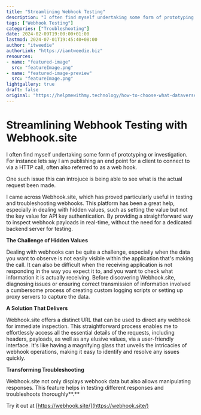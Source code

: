 ```yaml
---
title: "Streamlining Webhook Testing"
description: "I often find myself undertaking some form of prototyping or investigation. For instance lets say I am publishing an end point for a client to connect to via a HTTP call, often also referred to as a web hook."
tags: ["Webhook Testing"]
categories: ["Troubleshooting"]
date: 2024-02-09T19:00:00+01:00
lastmod: 2024-07-01T19:45:40+08:00
author: "itweedie"
authorLink: "https://iantweedie.biz"
resources:
- name: "featured-image"
  src: "featureImage.png"
- name: "featured-image-preview"
  src: "featureImage.png"
lightgallery: true
draft: false
original: "https://helpmewithmy.technology/how-to-choose-what-dataverse-search-indexes-a-guide/"
---
```


# Streamlining Webhook Testing with Webhook.site

I often find myself undertaking some form of prototyping or investigation. For instance lets say I am publishing an end point for a client to connect to via a HTTP call, often also referred to as a web hook.

One such issue this can introjuce is being able to see what is the actual request been made.

I came across Webhook.site, which has proved particularly useful in testing and troubleshooting webhooks. This platform has been a great help, especially in dealing with hidden values, such as setting the value but not the key value for API key authentication. By providing a straightforward way to inspect webhook payloads in real-time, without the need for a dedicated backend server for testing.

**The Challenge of Hidden Values**

Dealing with webhooks can be quite a challenge, especially when the data you want to observe is not easily visible within the application that's making the call. It can also be difficult when the receiving application is not responding in the way you expect it to, and you want to check what information it is actually receiving. Before discovering Webhook.site, diagnosing issues or ensuring correct transmission of information involved a cumbersome process of creating custom logging scripts or setting up proxy servers to capture the data.

**A Solution That Delivers**

Webhook.site offers a distinct URL that can be used to direct any webhook for immediate inspection. This straightforward process enables me to effortlessly access all the essential details of the requests, including headers, payloads, as well as any elusive values, via a user-friendly interface. It's like having a magnifying glass that unveils the intricacies of webhook operations, making it easy to identify and resolve any issues quickly.

**Transforming Troubleshooting**

Webhook.site not only displays webhook data but also allows manipulating responses. This feature helps in testing different responses and troubleshoots thoroughly**.**

Try it out at [https://webhook.site/](https://webhook.site/)